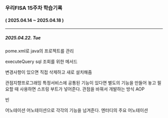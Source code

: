 ### 우리FISA 15주차 학습기록

#### ( 2025.04.14 ~ 2025.04.18 )

---

##### 2025.04.22. Tue

pome.xml로 java의 프로젝트를 관리

executeQuery sql 조회를 위한 메서드

변경사항이 있으면 직접 삭제하고 새로 설치해줌

관점지향프로그래밍
특정서비스에 공통된 기능이 있다면 별도의 기능을 만들어 놓고 필요할 때 사용하면 스프링 부트가 넣어준다.
관점을 바꿔서 개발하는 방식 AOP

빈

어노테이션
어노테이션으로 각각의 기능을 넘겨준다.
엔터디의 주요 어노테이션


